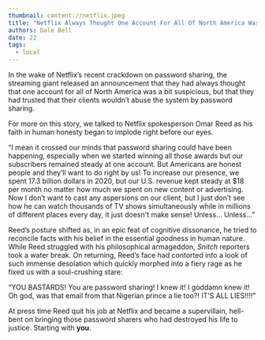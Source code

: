 ```yaml
---
thumbnail: content://netflix.jpeg
title: "Netflix Always Thought One Account For All Of North America Was A Bit Suspicious"
authors: Dale Bell
date: 22
tags:
  - local
---
```


In the wake of Netflix’s recent crackdown on password sharing, the streaming giant released an announcement that they had always thought that one account for all of North America was a bit suspicious, but that they had trusted that their clients wouldn’t abuse the system by password sharing. 

For more on this story, we talked to Netflix spokesperson Omar Reed as his faith in human honesty began to implode right before our eyes.

“I mean it crossed our minds that password sharing could have been happening, especially when we started winning all those awards but our subscribers remained steady at one account. But Americans are honest people and they’ll want to do right by us! To increase our presence, we spent 17.3 billion dollars in 2020, but our U.S. revenue kept steady at $18 per month no matter how much we spent on new content or advertising. Now I don’t want to cast any aspersions on our client, but I just don’t see how he can watch thousands of TV shows simultaneously while in millions of different places every day, it just doesn't make sense! Unless… Unless...”

Reed’s posture shifted as, in an epic feat of cognitive dissonance, he tried to reconcile facts with his belief in the essential goodness in human nature. While Reed struggled with his philosophical armageddon, *Snitch* reporters took a water break. On returning, Reed’s face had contorted into a look of such immense desolation which quickly morphed into a fiery rage as he fixed us with a soul-crushing stare:

“YOU BASTARDS! You are password sharing! I knew it! I goddamn knew it! Oh god, was that email from that Nigerian prince a lie too?! IT’S ALL LIES!!!!”

At press time Reed quit his job at Netflix and became a supervillain, hell-bent on bringing those password sharers who had destroyed his life to justice. Starting with **you**.
